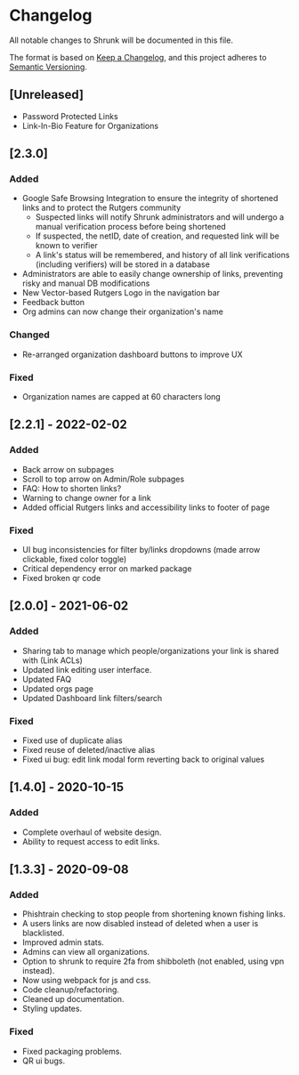 # Changelog

All notable changes to Shrunk will be documented in this file.

The format is based on [Keep a Changelog](https://keepachangelog.com/en/1.0.0/),
and this project adheres to [Semantic Versioning](https://semver.org/spec/v2.0.0.html).

## [Unreleased]

- Password Protected Links
- Link-In-Bio Feature for Organizations

## [2.3.0]

### Added

- Google Safe Browsing Integration to ensure the integrity of shortened links and to protect the Rutgers community
  - Suspected links will notify Shrunk administrators and will undergo a manual verification process before being shortened
  - If suspected, the netID, date of creation, and requested link will be known to verifier
  - A link's status will be remembered, and history of all link verifications (including verifiers) will be stored in a database
- Administrators are able to easily change ownership of links, preventing risky and manual DB modifications
- New Vector-based Rutgers Logo in the navigation bar
- Feedback button
- Org admins can now change their organization's name

### Changed

- Re-arranged organization dashboard buttons to improve UX

### Fixed

- Organization names are capped at 60 characters long

## [2.2.1] - 2022-02-02

### Added

- Back arrow on subpages
- Scroll to top arrow on Admin/Role subpages
- FAQ: How to shorten links?
- Warning to change owner for a link
- Added official Rutgers links and accessibility links to footer of page

### Fixed

- UI bug inconsistencies for filter by/links dropdowns (made arrow clickable, fixed color toggle)
- Critical dependency error on marked package
- Fixed broken qr code

## [2.0.0] - 2021-06-02

### Added

- Sharing tab to manage which people/organizations your link is shared with (Link ACLs)
- Updated link editing user interface.
- Updated FAQ
- Updated orgs page
- Updated Dashboard link filters/search

### Fixed

- Fixed use of duplicate alias
- Fixed reuse of deleted/inactive alias
- Fixed ui bug: edit link modal form reverting back to original values

## [1.4.0] - 2020-10-15

### Added

- Complete overhaul of website design.
- Ability to request access to edit links.

## [1.3.3] - 2020-09-08

### Added

- Phishtrain checking to stop people from shortening known fishing links.
- A users links are now disabled instead of deleted when a user is blacklisted.
- Improved admin stats.
- Admins can view all organizations.
- Option to shrunk to require 2fa from shibboleth (not enabled, using vpn instead).
- Now using webpack for js and css.
- Code cleanup/refactoring.
- Cleaned up documentation.
- Styling updates.

### Fixed

- Fixed packaging problems.
- QR ui bugs.
